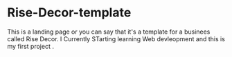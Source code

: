 # Rise-Decor-template
This is a landing page or you can say that it's a template for a businees called Rise Decor.
I Currently STarting learning Web devleopment and this is my first project .
